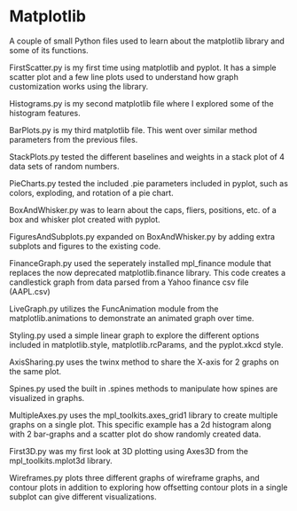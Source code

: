 # Matplotlib
A couple of small Python files used to learn about the matplotlib library and some of its functions.

FirstScatter.py is my first time using matplotlib and pyplot.  It has a simple scatter plot and a few line plots used to understand how graph customization works using the library.

Histograms.py is my second matplotlib file where I explored some of the histogram features.

BarPlots.py is my third matplotlib file.  This went over similar method parameters from the previous files.

StackPlots.py tested the different baselines and weights in a stack plot of 4 data sets of random numbers.

PieCharts.py tested the included .pie parameters included in pyplot, such as colors, exploding, and rotation of a pie chart.

BoxAndWhisker.py was to learn about the caps, fliers, positions, etc. of a box and whisker plot created with pyplot.

FiguresAndSubplots.py expanded on BoxAndWhisker.py by adding extra subplots and figures to the existing code.

FinanceGraph.py used the seperately installed mpl_finance module that replaces the now deprecated matplotlib.finance library.  This code creates a candlestick graph from data parsed from a Yahoo finance csv file (AAPL.csv)

LiveGraph.py utilizes the FuncAnimation module from the matplotlib.animations to demonstrate an animated graph over time.

Styling.py used a simple linear graph to explore the different options included in matplotlib.style, matplotlib.rcParams, and the pyplot.xkcd style.

AxisSharing.py uses the twinx method to share the X-axis for 2 graphs on the same plot.

Spines.py used the built in .spines methods to manipulate how spines are visualized in graphs.

MultipleAxes.py uses the mpl_toolkits.axes_grid1 library to create multiple graphs on a single plot.  This specific example has a 2d histogram along with 2 bar-graphs and a scatter plot do show randomly created data.

First3D.py was my first look at 3D plotting using Axes3D from the mpl_toolkits.mplot3d library.

Wireframes.py plots three different graphs of wireframe graphs, and contour plots in addition to exploring how offsetting contour plots in a single subplot can give different visualizations.
